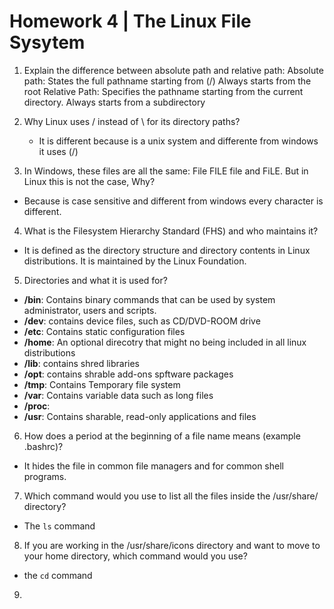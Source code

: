 # Homework 4 | The Linux File Sysytem

1. Explain the difference between absolute path and relative path:
Absolute path: States the full pathname starting from (/) Always starts from the root
Relative Path: Specifies the pathname starting from the current directory. Always starts from a subdirectory

2. Why Linux uses / instead of \ for its directory paths?
   - It is different because is a unix system and differente from windows it uses (/)
   
3. In Windows, these files are all the same: File FILE file and FiLE. But in Linux this is not the case, Why?
 - Because is case sensitive and different from windows every character is different.
 
4. What is the Filesystem Hierarchy Standard (FHS) and who maintains it?
- It is defined as the directory structure and directory contents in Linux distributions. It is maintained by the Linux Foundation.

5. Directories and what it is used for?
- **/bin**: Contains binary commands that can be used by system administrator, users and scripts.
- **/dev**: contains device files, such as CD/DVD-ROOM drive
- **/etc**: Contains static configuration files
- **/home**: An optional direcotry that might no being included in all linux distributions
- **/lib**: contains shred libraries
- **/opt**: contains shrable add-ons spftware packages
- **/tmp**: Contains Temporary file system
- **/var**: Contains variable data such as long files
- **/proc**: 
- **/usr**: Contains sharable, read-only applications and files

6. How does a period at the beginning of a file name means (example .bashrc)?
- It hides the file in common file managers and for common shell programs.

7. Which command would you use to list all the files inside the /usr/share/ directory?
- The `ls` command

8. If you are working in the /usr/share/icons directory and want to move to your home directory, which command would you use?
- the `cd` command

9. 
